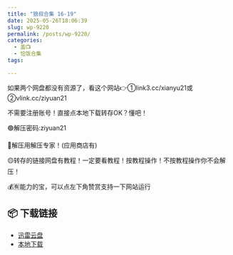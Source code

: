 ```yaml
---
title: "狼叔合集 16-19"
date: 2025-05-26T18:06:39
slug: wp-9220
permalink: /posts/wp-9220/
categories:
  - 盖📺
  - 恰饭合集
tags:

---
```


如果两个网盘都没有资源了，看这个网站👉①link3.cc/xianyu21或②vlink.cc/ziyuan21

不需要注册账号！直接点本地下载转存OK？懂吧！

🟢解压密码:ziyuan21

🔵解压用解压专家！(应用商店有)

🟡转存的链接网盘有教程！一定要看教程！按教程操作！不按教程操作你不会解压！

💰🈶能力的宝，可以点左下角赞赏支持一下网站运行

## 📦 下载链接
- [迅雷云盘](https://blziyuan21.com/pay-download/9220?key=aa2caa2d35&down_id=0)
- [本地下载](https://blziyuan21.com/pay-download/9220?key=aa2caa2d35&down_id=1)

